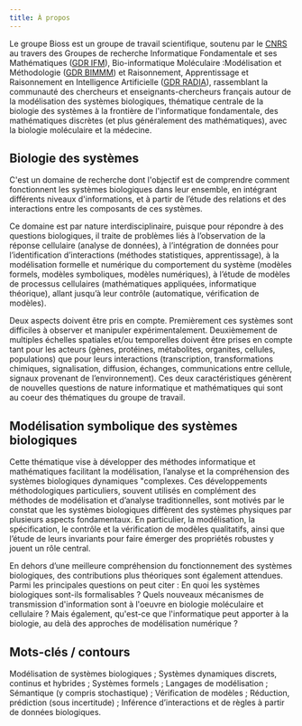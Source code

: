 ```yaml
---
title: À propos
---
```


Le groupe Bioss est un groupe de travail scientifique, soutenu par le [CNRS](https://www.cnrs.fr) au travers des Groupes de recherche Informatique Fondamentale et ses Mathématiques ([GDR IFM](https://www.gdr-im.fr/)), Bio-informatique Moléculaire&nbsp;:Modélisation et Méthodologie ([GDR BIMMM](https://www.gdr-bim.cnrs.fr/)) et Raisonnement, Apprentissage et Raisonnement en Intelligence Artificielle ([GDR RADIA](https://gdr-radia.cnrs.fr/)), rassemblant la communauté des chercheurs et enseignants-chercheurs français autour de la modélisation des systèmes biologiques, thématique centrale de la biologie des systèmes à la frontière de l'informatique fondamentale, des mathématiques discrètes (et plus généralement des mathématiques), avec la biologie moléculaire et la médecine.

## Biologie des systèmes

C'est un domaine de recherche dont l'objectif est de comprendre comment fonctionnent les systèmes biologiques dans leur ensemble, en intégrant différents niveaux d'informations, et à partir de l’étude des relations et des interactions entre les composants de ces systèmes.

Ce domaine est par nature interdisciplinaire, puisque pour répondre à des questions biologiques, il traite de problèmes liés à l’observation de la réponse cellulaire (analyse de données), à l’intégration de données pour l’identification d’interactions (méthodes statistiques, apprentissage), à la modélisation formelle et numérique du comportement du système (modèles formels, modèles symboliques, modèles numériques), à l’étude de modèles de processus cellulaires (mathématiques appliquées, informatique théorique), allant jusqu’à leur contrôle (automatique, vérification de modèles).

Deux aspects doivent être pris en compte. Premièrement ces systèmes sont difficiles à observer et manipuler expérimentalement. Deuxièmement de multiples échelles spatiales et/ou temporelles doivent être prises en compte tant pour les acteurs (gènes, protéines, métabolites, organites, cellules, populations) que pour leurs interactions (transcription, transformations chimiques, signalisation, diffusion, échanges, communications entre cellule, signaux provenant de l’environnement). Ces deux caractéristiques génèrent de nouvelles questions de nature informatique et mathématiques qui sont au  coeur des thématiques du groupe de travail.

## Modélisation symbolique des systèmes biologiques

Cette thématique vise à développer des méthodes informatique et mathématiques facilitant la modélisation, l’analyse et la compréhension des systèmes biologiques dynamiques "complexes. Ces développements méthodologiques particuliers, souvent utilisés en complément des méthodes de modélisation et d’analyse traditionnelles, sont motivés par le constat que les systèmes biologiques diffèrent des systèmes physiques par plusieurs aspects fondamentaux. En particulier, la modélisation, la spécification, le contrôle et la vérification de modèles qualitatifs, ainsi que l’étude de leurs invariants pour faire émerger des propriétés robustes y jouent un rôle central.

En dehors d’une meilleure compréhension du fonctionnement des systèmes biologiques, des contributions plus théoriques sont également attendues. Parmi les principales questions on peut citer : En quoi les systèmes biologiques sont-ils formalisables ? Quels nouveaux mécanismes de transmission d'information sont à l'oeuvre en biologie moléculaire et cellulaire ?  Mais également, qu'est-ce que l'informatique peut apporter à la biologie, au delà des approches de modélisation numérique ?

## Mots-clés / contours

Modélisation de systèmes biologiques ; Systèmes dynamiques discrets, continus et hybrides ; Systèmes formels ; Langages de modélisation ; Sémantique (y compris stochastique) ; Vérification de modèles ; Réduction, prédiction (sous incertitude) ; Inférence d’interactions et de règles à partir de données biologiques.
